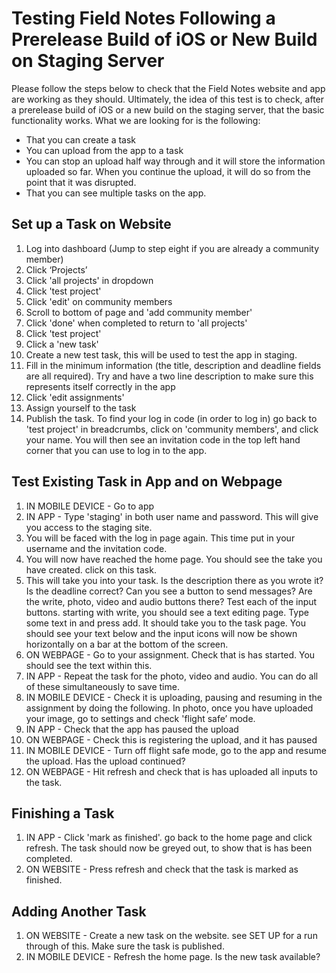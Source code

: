Testing Field Notes Following a Prerelease Build of iOS or New Build on Staging Server
=======================================================================================

Please follow the steps below to check that the Field Notes website and app are working as they should. Ultimately, the idea of this test is to check, after a prerelease build of iOS or a new build on the staging server, that the basic functionality works. What we are looking for is the following: 

- That you can create a task
- You can upload from the app to a task
- You can stop an upload half way through and it will store the information uploaded so far. When   you continue the upload, it will do so from the point that it was disrupted.
- That you can see multiple tasks on the app. 

Set up a Task on Website
------------------------
1. Log into dashboard (Jump to step eight if you are already a community member)
2. Click ‘Projects’
3. Click 'all projects' in dropdown
4. Click 'test project'
5. Click 'edit' on community members
6. Scroll to bottom of page and 'add community member'
7. Click 'done' when completed to return to 'all projects'
8. Click 'test project'
9. Click a 'new task'
10. Create a new test task, this will be used to test the app in staging.
11. Fill in the minimum information (the title, description and deadline fields are all required). Try and have a two line description to make sure this represents itself correctly in the app 
12. Click 'edit assignments'
13. Assign yourself to the task
14. Publish the task. To find your log in code (in order to log in) go back to 'test project' in breadcrumbs, click on 'community members', and click your name. You will then see an invitation code in the top left hand corner that you can use to log in to the app. 

Test Existing Task in App and on Webpage
----------------------------------------

1. IN MOBILE DEVICE - Go to app
2. IN APP - Type 'staging' in both user name and password. This will give you access to the staging site. 
  1. You will be faced with the log in page again. This time put in your username and the invitation code. 
  2. You will now have reached the home page. You should see the take you have created. click on this task.
  3. This will take you into your task. Is the description there as you wrote it? Is the deadline correct? Can you see a button to send messages? Are the write, photo, video and audio buttons there?
 Test each of the input buttons. starting with write, you should see a text editing page. Type some text in and press add. It should take you to the task page. You should see your text  below and the input icons will now be shown horizontally on a bar at the bottom of the screen. 
3. ON WEBPAGE - Go to your assignment. Check that is has started. You should see the text within this. 
4. IN APP - Repeat the task for the photo, video and audio. You can do all of these simultaneously to save time. 
5. IN MOBILE DEVICE - Check it is uploading, pausing and resuming in the assignment by doing the following. In photo, once you have uploaded your image, go to settings and check 'flight safe’ mode. 
6. IN APP - Check that the app has paused the upload
7. ON WEBPAGE - Check this is registering the upload, and it has paused
8. IN MOBILE DEVICE - Turn off flight safe mode, go to the app and resume the upload. Has the upload continued? 
9. ON WEBPAGE - Hit refresh and check that is has uploaded all inputs to the task. 

Finishing a Task
----------------
1. IN APP - Click 'mark as finished'. go back to the home page and click refresh. The task should now be greyed out, to show that is has been completed. 
2. ON WEBSITE - Press refresh and check that the task is marked as finished. 

Adding Another Task
-------------------
1. ON WEBSITE - Create a new task on the website. see SET UP for a run through of this. Make sure the task is published.
2. IN MOBILE DEVICE - Refresh the home page. Is the new task available? 
